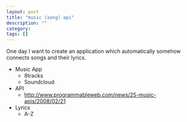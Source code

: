 ```yaml
---
layout: post
title: "music (song) api"
description: ""
category: 
tags: []
---
```


One day I want to create an application which automatically somehow
connects songs and their lyrics.

- Music App
  - 8tracks
  - Soundcloud
- API
  - <http://www.programmableweb.com/news/25-music-apis/2008/02/21>
- Lyrics
  - A-Z
